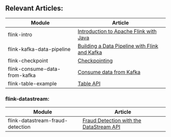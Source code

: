 ## Relevant Articles: 

Module | Article
--|--
flink-intro | [Introduction to Apache Flink with Java](https://www.baeldung.com/apache-flink)
flink-kafka-data-pipeline | [Building a Data Pipeline with Flink and Kafka](https://www.baeldung.com/kafka-flink-data-pipeline)
flink-checkpoint | [Checkpointing](https://riptutorial.com/apache-flink/topic/9465/checkpointing)
flink-consume-data-from-kafka | [Consume data from Kafka](https://riptutorial.com/apache-flink/topic/9003/consume-data-from-kafka)
flink-table-example | [Table API](https://riptutorial.com/apache-flink/topic/8966/table-api)




### flink-datastream: 

Module | Article
--|--
flink-datastream-fraud-detection | [Fraud Detection with the DataStream API](https://ci.apache.org/projects/flink/flink-docs-release-1.12/try-flink/datastream_api.html)